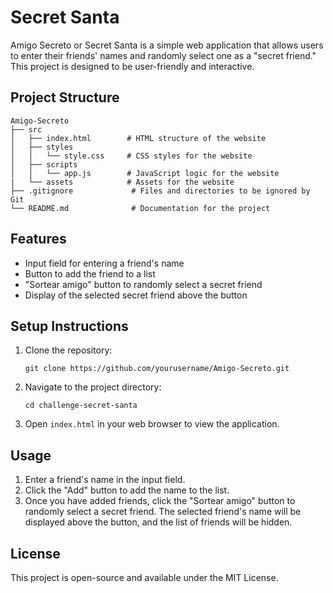 # Secret Santa

Amigo Secreto or Secret Santa is a simple web application that allows users to enter their friends' names and randomly select one as a "secret friend." This project is designed to be user-friendly and interactive.

## Project Structure

```
Amigo-Secreto
├── src
│   ├── index.html        # HTML structure of the website
│   ├── styles
│   │   └── style.css     # CSS styles for the website
│   ├── scripts
│   │   └── app.js        # JavaScript logic for the website
|   └── assets            # Assets for the website 
├── .gitignore             # Files and directories to be ignored by Git
└── README.md              # Documentation for the project
```

## Features

- Input field for entering a friend's name
- Button to add the friend to a list
- "Sortear amigo" button to randomly select a secret friend
- Display of the selected secret friend above the button

## Setup Instructions

1. Clone the repository:
   ```
   git clone https://github.com/yourusername/Amigo-Secreto.git
   ```
2. Navigate to the project directory:
   ```
   cd challenge-secret-santa
   ```
3. Open `index.html` in your web browser to view the application.

## Usage

1. Enter a friend's name in the input field.
2. Click the "Add" button to add the name to the list.
3. Once you have added friends, click the "Sortear amigo" button to randomly select a secret friend. The selected friend's name will be displayed above the button, and the list of friends will be hidden.

## License

This project is open-source and available under the MIT License.

